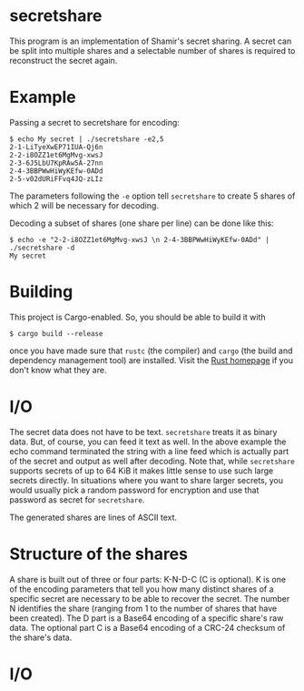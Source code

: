 # secretshare

This program is an implementation of Shamir's secret sharing.
A secret can be split into multiple shares and a selectable number of shares is required to reconstruct the secret again.

# Example

Passing a secret to secretshare for encoding:

```
$ echo My secret | ./secretshare -e2,5
2-1-LiTyeXwEP71IUA-Qj6n
2-2-i8OZZ1et6MgMvg-xwsJ
2-3-6J5LbU7KpRAw5A-27nn
2-4-3BBPWwHiWyKEfw-0ADd
2-5-v02dURiFFvq4JQ-zLIz
```

The parameters following the `-e` option tell `secretshare` to create 5 shares of which 2 will be necessary for decoding.

Decoding a subset of shares (one share per line) can be done like this:

```
$ echo -e "2-2-i8OZZ1et6MgMvg-xwsJ \n 2-4-3BBPWwHiWyKEfw-0ADd" | ./secretshare -d
My secret
```

# Building

This project is Cargo-enabled. So, you should be able to build it with

```
$ cargo build --release
```

once you have made sure that `rustc` (the compiler) and `cargo`
(the build and dependency management tool) are installed.
Visit the [Rust homepage](http://www.rust-lang.org/) if you don't
know what they are.

# I/O

The secret data does not have to be text. `secretshare` treats it as
binary data. But, of course, you can feed it text as well. In the above
example the echo command terminated the string with a line feed which
is actually part of the secret and output as well after decoding.
Note that, while `secretshare` supports secrets of up to 64 KiB
it makes little sense to use such large secrets directly. In situations
where you want to share larger secrets, you would usually pick a random
password for encryption and use that password as secret for `secretshare`.

The generated shares are lines of ASCII text.

# Structure of the shares

A share is built out of three or four parts: K-N-D-C (C is optional).
K is one of the encoding parameters that tell you how many distinct
shares of a specific secret are necessary to be able to recover the
secret. The number N identifies the share (ranging from 1 to the number
of shares that have been created). The D part is a Base64 encoding of
a specific share's raw data. The optional part C is a Base64 encoding
of a CRC-24 checksum of the share's data.

# I/O

